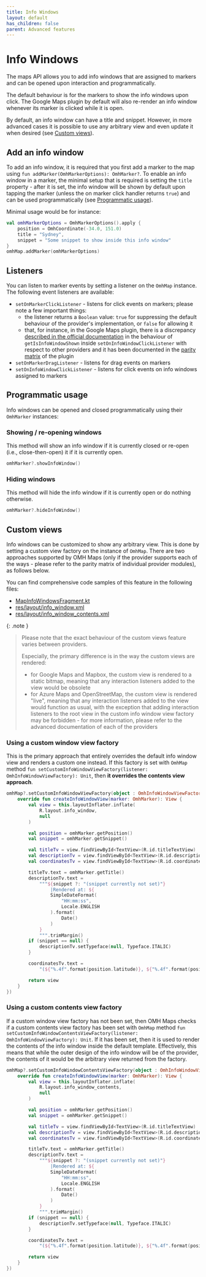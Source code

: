 ```yaml
---
title: Info Windows
layout: default
has_children: false
parent: Advanced features
---
```


# Info Windows

The maps API allows you to add info windows that are assigned to markers and can be opened upon interaction and programmatically.

The default behaviour is for the markers to show the info windows upon click.
The Google Maps plugin by default will also re-render an info window whenever its marker is clicked while it is open.

By default, an info window can have a title and snippet. However, in more advanced cases it is possible to use any arbitrary view and even update it when desired (see [Custom views](#custom-views)).

## Add an info window

To add an info window, it is required that you first add a marker to the map using `fun addMarker(OmhMarkerOptions): OmhMarker?`. To enable an info window in a marker, the minimal setup that is required is setting the `title` property - after it is set, the info window will be shown by default upon tapping the marker (unless the on marker click handler returns `true`) and can be used programmatically (see [Programmatic usage](#programmatic-usage)).

Minimal usage would be for instance:

```kotlin
val omhMarkerOptions = OmhMarkerOptions().apply {
    position = OmhCoordinate(-34.0, 151.0)
    title = "Sydney",
    snippet = "Some snippet to show inside this info window"
}
omhMap.addMarker(omhMarkerOptions)
```

## Listeners

You can listen to marker events by setting a listener on the `OmhMap` instance. The following event listeners are available:

- `setOnMarkerClickListener` - listens for click events on markers; please note a few important things:
  - the listener returns a `Boolean` value: `true` for suppressing the default behaviour of the provider's implementation, or `false` for allowing it
  - that, for instance, in the Google Maps plugin, there is a discrepancy [described in the official documentation](https://developers.google.com/android/reference/com/google/android/gms/maps/GoogleMap.OnMarkerClickListener#public-abstract-boolean-onmarkerclick-marker-marker) in the behaviour of `getIsInfoWindowShown` inside `setOnInfoWindowClickListener` with respect to other providers and it has been documented in the [parity matrix](/packages/core/README.md) of the plugin
- `setOnMarkerDragListener` - listens for drag events on markers
- `setOnInfoWindowClickListener` - listens for click events on info windows assigned to markers

## Programmatic usage

Info windows can be opened and closed programmatically using their `OmhMarker` instances:

### Showing / re-opening windows

This method will show an info window if it is currently closed or re-open (i.e., close-then-open) it if it is currently open.

```kotlin
omhMarker?.showInfoWindow()
```

### Hiding windows

This method will hide the info window if it is currently open or do nothing otherwise.

```kotlin
omhMarker?.hideInfoWindow()
```

## Custom views

Info windows can be customized to show any arbitrary view. This is done by setting a custom view factory on the instance of `OmhMap`. There are two approaches supported by OMH Maps (only if the provider supports each of the ways - please refer to the parity matrix of individual provider modules), as follows below.

You can find comprehensive code samples of this feature in the following files:

- [MapInfoWindowsFragment.kt](https://github.com/openmobilehub/android-omh-maps/blob/main/apps/maps-sample/src/main/java/com/openmobilehub/android/maps/sample/maps/MapInfoWindowsFragment.kt)
- [res/layout/info_window.xml](https://github.com/openmobilehub/android-omh-maps/blob/main/apps/maps-sample/src/main/res/layout/info_window.xml)
- [res/layout/info_window_contents.xml](https://github.com/openmobilehub/android-omh-maps/blob/main/apps/maps-sample/src/main/res/layout/info_window_contents.xml)

{: .note }

> Please note that the exact behaviour of the custom views feature varies between providers.
>
> Especially, the primary difference is in the way the custom views are rendered:
>
> - for Google Maps and Mapbox, the custom view is rendered to a static bitmap, meaning that any interaction listeners added to the view would be obsolete
> - for Azure Maps and OpenStreetMap, the custom view is rendered "live", meaning that any interaction listeners added to the view would function as usual, with the exception that adding interaction listeners to the root view in the custom info window view factory may be forbidden - for more information, please refer to the advanced documentation of each of the providers

### Using a custom window view factory

This is the primary approach that entirely overrides the default info window view and renders a custom one instead. If this factory is set with `OmhMap` method `fun setCustomInfoWindowViewFactory(listener: OmhInfoWindowViewFactory): Unit`, then **it overrides the contents view approach**.

```kotlin
omhMap?.setCustomInfoWindowViewFactory(object : OmhInfoWindowViewFactory {
    override fun createInfoWindowView(marker: OmhMarker): View {
        val view = this.layoutInflater.inflate(
            R.layout.info_window,
            null
        )

        val position = omhMarker.getPosition()
        val snippet = omhMarker.getSnippet()

        val titleTv = view.findViewById<TextView>(R.id.titleTextView)
        val descriptionTv = view.findViewById<TextView>(R.id.descriptionTextView)
        val coordinatesTv = view.findViewById<TextView>(R.id.coordinatesTextView)

        titleTv.text = omhMarker.getTitle()
        descriptionTv.text =
            """${snippet ?: "(snippet currently not set)"}
                |Rendered at: ${
                SimpleDateFormat(
                    "HH:mm:ss",
                    Locale.ENGLISH
                ).format(
                    Date()
                )
            }
            """.trimMargin()
        if (snippet == null) {
            descriptionTv.setTypeface(null, Typeface.ITALIC)
        }

        coordinatesTv.text =
            "(${"%.4f".format(position.latitude)}, ${"%.4f".format(position.longitude)})"

        return view
    }
})
```

### Using a custom contents view factory

If a custom window view factory has not been set, then OMH Maps checks if a custom contents view factory has been set with `OmhMap` method `fun setCustomInfoWindowContentsViewFactory(listener: OmhInfoWindowViewFactory): Unit`. If it has been set, then it is used to render the contents of the info window inside the default template. Effectively, this means that while the outer design of the info window will be of the provider, the contents of it would be the arbitrary view returned from the factory.

```kotlin
omhMap?.setCustomInfoWindowContentsViewFactory(object : OmhInfoWindowViewFactory {
    override fun createInfoWindowView(marker: OmhMarker): View {
        val view = this.layoutInflater.inflate(
            R.layout.info_window_contents,
            null
        )

        val position = omhMarker.getPosition()
        val snippet = omhMarker.getSnippet()

        val titleTv = view.findViewById<TextView>(R.id.titleTextView)
        val descriptionTv = view.findViewById<TextView>(R.id.descriptionTextView)
        val coordinatesTv = view.findViewById<TextView>(R.id.coordinatesTextView)

        titleTv.text = omhMarker.getTitle()
        descriptionTv.text =
            """${snippet ?: "(snippet currently not set)"}
                |Rendered at: ${
                SimpleDateFormat(
                    "HH:mm:ss",
                    Locale.ENGLISH
                ).format(
                    Date()
                )
            }
            """.trimMargin()
        if (snippet == null) {
            descriptionTv.setTypeface(null, Typeface.ITALIC)
        }

        coordinatesTv.text =
            "(${"%.4f".format(position.latitude)}, ${"%.4f".format(position.longitude)})"

        return view
    }
})
```
